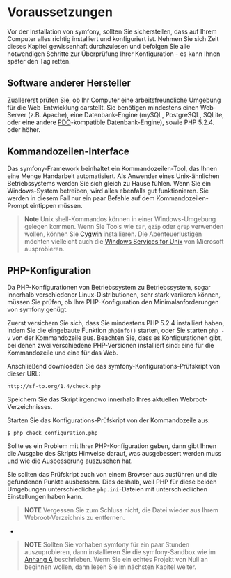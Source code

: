 Voraussetzungen
===============

Vor der Installation von symfony, sollten Sie sicherstellen, dass auf Ihrem 
Computer alles richtig installiert und konfiguriert ist. Nehmen Sie sich Zeit 
dieses Kapitel gewissenhaft durchzulesen und befolgen Sie alle notwendigen 
Schritte zur Überprüfung Ihrer Konfiguration - es kann Ihnen später den Tag 
retten.

Software anderer Hersteller
---------------------------

Zuallererst prüfen Sie, ob Ihr Computer eine arbeitsfreundliche Umgebung für die 
Web-Entwicklung darstellt. Sie benötigen mindestens einen Web-Server (z.B. 
Apache), eine Datenbank-Engine (mySQL, PostgreSQL, SQLite, oder eine andere 
[PDO](http://www.php.net/PDO)-kompatible Datenbank-Engine), sowie PHP 5.2.4. 
oder höher.

Kommandozeilen-Interface
------------------------

Das symfony-Framework beinhaltet ein Kommandozeilen-Tool, das Ihnen eine Menge 
Handarbeit automatisiert. Als Anwender eines Unix-ähnlichen Betriebssystems 
werden Sie sich gleich zu Hause fühlen. Wenn Sie ein Windows-System betreiben, 
wird alles ebenfalls gut funktionieren. Sie werden in diesem Fall nur ein paar 
Befehle auf dem Kommandozeilen-Prompt eintippen müssen.

>**Note**
>Unix shell-Kommandos können in einer Windows-Umgebung gelegen kommen. 
>Wenn Sie Tools wie `tar`, `gzip` oder `grep` verwenden wollen, können Sie 
>[Cygwin](http://cygwin.com/) installieren. Die Abenteuerlustigen möchten 
>vielleicht auch die 
>[Windows Services for Unix](http://technet.microsoft.com/en-gb/interopmigration/bb380242.aspx) 
>von Microsoft ausprobieren.

PHP-Konfiguration
-----------------

Da PHP-Konfigurationen von Betriebssystem zu Betriebssystem, sogar innerhalb 
verschiedener Linux-Distributionen, sehr stark variieren können, müssen Sie 
prüfen, ob Ihre PHP-Konfiguration den Minimalanforderungen von symfony genügt.

Zuerst versichern Sie sich, dass Sie mindestens PHP 5.2.4 installiert haben, 
indem Sie die eingebaute Funktion `phpinfo()` starten, oder Sie starten 
`php -v` von der Kommandozeile aus. Beachten Sie, dass es Konfigurationen gibt, 
bei denen zwei verschiedene PHP-Versionen installiert sind: eine für die 
Kommandozeile und eine für das Web.

Anschließend downloaden Sie das symfony-Konfigurations-Prüfskript von dieser URL:

    http://sf-to.org/1.4/check.php

Speichern Sie das Skript irgendwo innerhalb Ihres aktuellen Webroot-Verzeichnisses.

Starten Sie das Konfigurations-Prüfskript von der Kommandozeile aus:

    $ php check_configuration.php

Sollte es ein Problem mit Ihrer PHP-Konfiguration geben, dann gibt Ihnen die 
Ausgabe des Skripts Hinweise darauf, was ausgebessert werden muss und wie die 
Ausbesserung auszusehen hat.

Sie sollten das Prüfskript auch von einem Browser aus ausführen und die 
gefundenen Punkte ausbessern. Dies deshalb, weil PHP für diese beiden Umgebungen 
unterschiedliche `php.ini`-Dateien mit unterschiedlichen Einstellungen haben kann.

>**NOTE**
>Vergessen Sie zum Schluss nicht, die Datei wieder aus Ihrem Webroot-Verzeichnis 
>zu entfernen.

-

>**NOTE**
>Sollten Sie vorhaben symfony für ein paar Stunden auszuprobieren, dann 
>installieren Sie die symfony-Sandbox wie im [Anhang A](A-The-Sandbox) 
>beschrieben. Wenn Sie ein echtes Projekt von Null an beginnen wollen, dann 
>lesen Sie im nächsten Kapitel weiter.